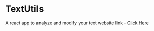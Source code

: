 # TextUtils
A react app to analyze and modify your text
website link - <a href="https://muke0131.github.io/TextUtils">Click Here</a>
